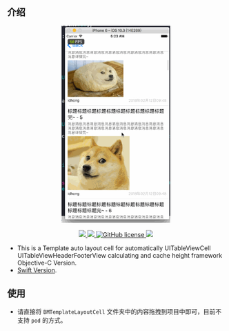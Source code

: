 ## 介绍


<p align="center">
    <img  width="50%" src="0.gif"/>
<p/>


<p align="center">

<a href="#">
        <img src="https://img.shields.io/badge/platform-iOS-red.svg">
    </a>

<a href="#">
        <img src="https://img.shields.io/badge/language-Objective--C-orange.svg">
    </a>
    
<a href="LICENSE">
        <img src="https://img.shields.io/badge/license-MIT-blue.svg" alt="GitHub license">
    </a>

<a href="#">
        <img src="https://img.shields.io/badge/support-iOS%206%2B%20-blue.svg?style=flat">
    </a>
    
</p>

- This is a Template auto layout cell for automatically UITableViewCell UITableViewHeaderFooterView calculating and cache height
 framework Objective-C Version.
- [Swift Version](https://github.com/liangdahong/UITableView-BMTemplateLayoutCell-Swift).


## 使用

- 请直接将 `BMTemplateLayoutCell` 文件夹中的内容拖拽到项目中即可，目前不支持 `pod` 的方式。
